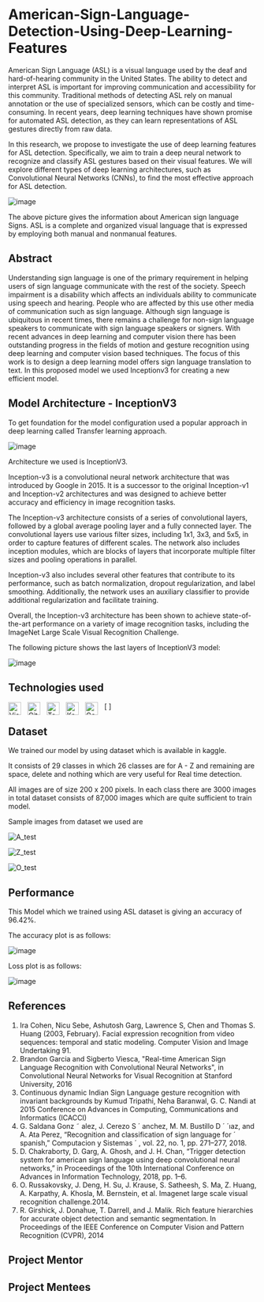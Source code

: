 
# American-Sign-Language-Detection-Using-Deep-Learning-Features

American Sign Language (ASL) is a visual language used by the deaf and hard-of-hearing community in the United States. The ability to detect and interpret ASL is important for improving communication and accessibility for this community. Traditional methods of detecting ASL rely on manual annotation or the use of specialized sensors, which can be costly and time-consuming. In recent years, deep learning techniques have shown promise for automated ASL detection, as they can learn representations of ASL gestures directly from raw data.

In this research, we propose to investigate the use of deep learning features for ASL detection. Specifically, we aim to train a deep neural network to recognize and classify ASL gestures based on their visual features. We will explore different types of deep learning architectures, such as Convolutional Neural Networks (CNNs), to find the most effective approach for ASL detection.
    
    
![image](https://user-images.githubusercontent.com/90703475/229161538-55a86f9b-ac9f-4f1b-b6e4-76351698cd34.png)


The above picture gives the information about American sign language Signs. ASL is a complete and organized visual language that is expressed by employing both manual and nonmanual features.



## Abstract 

Understanding sign language is one of the primary requirement in 
helping users of sign language communicate with the rest of the 
society. Speech impairment is a disability which affects an 
individuals ability to communicate using speech and hearing.
People who are affected by this use other media of communication
such as sign language. Although sign language is ubiquitous in
recent times, there remains a challenge for non-sign language
speakers to communicate with sign language speakers or signers.
With recent advances in deep learning and computer vision
there has been outstanding progress in the fields of motion and
gesture recognition using deep learning and computer vision based techniques. The focus of this work is to design a deep learning model offers sign language translation to text. In this proposed model we used Inceptionv3 for creating a new efficient model.

## Model Architecture - InceptionV3
To get foundation for the model configuration used a popular approach in deep learning called Transfer learning approach.

![image](https://user-images.githubusercontent.com/90703475/224968708-e2a7dd1b-879a-4033-beaf-55c6d05677ae.png)


Architecture we used is InceptionV3.


Inception-v3 is a convolutional neural network architecture that was introduced by Google in 2015. It is a successor to the original Inception-v1 and Inception-v2 architectures and was designed to achieve better accuracy and efficiency in image recognition tasks.

The Inception-v3 architecture consists of a series of convolutional layers, followed by a global average pooling layer and a fully connected layer. The convolutional layers use various filter sizes, including 1x1, 3x3, and 5x5, in order to capture features of different scales. The network also includes inception modules, which are blocks of layers that incorporate multiple filter sizes and pooling operations in parallel.

Inception-v3 also includes several other features that contribute to its performance, such as batch normalization, dropout regularization, and label smoothing. Additionally, the network uses an auxiliary classifier to provide additional regularization and facilitate training.

Overall, the Inception-v3 architecture has been shown to achieve state-of-the-art performance on a variety of image recognition tasks, including the ImageNet Large Scale Visual Recognition Challenge.

The following picture shows the last layers of InceptionV3 model:


![image](https://user-images.githubusercontent.com/90703475/228722811-647f7f73-ec7d-466f-ade8-4408d791bf0a.png)




## Technologies used

[<img align="left" alt="Visual Studio Code" width="26px" src="https://cdn.jsdelivr.net/gh/devicons/devicon/icons/vscode/vscode-original.svg" style="padding-right:10px;" />
<img align="left" alt="Git" width="26px" src="https://cdn.jsdelivr.net/gh/devicons/devicon/icons/git/git-original.svg" style="padding-right:10px;" />
<img align="left" alt="Tensorflow" width="26px" src="https://avatars.githubusercontent.com/u/15658638?s=200&v=4" style="padding-right:10px;" />
<img align="left" alt="Keras" width="26px" src="https://avatars.githubusercontent.com/u/34455048?s=200&v=4" style="padding-right:10px;" />
<img align="left" alt="Google Colab" width="26px" src="https://3.bp.blogspot.com/-apoBeWFycKQ/XhKB8fEprwI/AAAAAAAACM4/Sl76yzNSNYwlShIBrheDAum8L9qRtWNdgCLcBGAsYHQ/s1600/colab.png" style="padding-right:10px;" />]


## Dataset

We trained our model by using dataset which is available in kaggle.

It consists of 29 classes in which 26 classes are for A - Z and remaining are space, delete and nothing which are very useful for Real time detection.

All images are of size 200 x 200 pixels. In each class there are 3000 images in total dataset consists of 87,000 images which are quite sufficient to train model.

Sample images from dataset we used are

![A_test](https://user-images.githubusercontent.com/90703475/229159586-adb4f6a8-889c-46e5-aa38-d1643cc3f769.jpg)



![Z_test](https://user-images.githubusercontent.com/90703475/229159595-afca017e-af70-4e79-8e08-0afd97562488.jpg)




![O_test](https://user-images.githubusercontent.com/90703475/229159598-1ed26e4c-51d8-4194-9065-2a92f372eb09.jpg)



## Performance

This Model which we trained using ASL dataset is giving an accuracy of 96.42%. 


The accuracy plot is as follows:


![image](https://user-images.githubusercontent.com/90703475/227776913-bbcb8702-34e4-4a53-baa8-e1d5870d420f.png)


Loss plot is as follows: 


![image](https://user-images.githubusercontent.com/90703475/227776787-8dc18c60-b379-4b77-88fe-baeb294b99da.png)


## References

1) Ira Cohen, Nicu Sebe, Ashutosh Garg, Lawrence S, Chen and Thomas S. Huang (2003, February). Facial expression recognition from video sequences: temporal and static modeling. Computer Vision and Image Undertaking 91.
2) Brandon Garcia and Sigberto Viesca, "Real-time American Sign Language Recognition with Convolutional Neural Networks", in Convolutional Neural Networks for Visual Recognition at Stanford University, 2016
3) Continuous dynamic Indian Sign Language gesture recognition with invariant backgrounds by Kumud Tripathi, Neha Baranwal, G. C. Nandi at 2015 Conference on Advances in Computing, Communications and Informatics (ICACCI)
4) G. Saldana Gonz ˜ alez, J. Cerezo S ´ anchez, M. M. Bustillo D ´ ´ıaz, and A. Ata Perez, “Recognition and classification of sign language for ´ spanish,” Computacion y Sistemas ´ , vol. 22, no. 1, pp. 271–277, 2018.
5) D. Chakraborty, D. Garg, A. Ghosh, and J. H. Chan, “Trigger detection system for american sign language using deep convolutional neural networks,” in Proceedings of the 10th International Conference on Advances in Information Technology, 2018, pp. 1–6.
6)  O. Russakovsky, J. Deng, H. Su, J. Krause, S. Satheesh,
S. Ma, Z. Huang, A. Karpathy, A. Khosla, M. Bernstein,
et al. Imagenet large scale visual recognition challenge.2014.
7) R. Girshick, J. Donahue, T. Darrell, and J. Malik. Rich feature hierarchies for accurate object detection and semantic segmentation. In Proceedings of the IEEE Conference on Computer Vision and Pattern Recognition (CVPR), 2014



## Project Mentor


## Project Mentees

